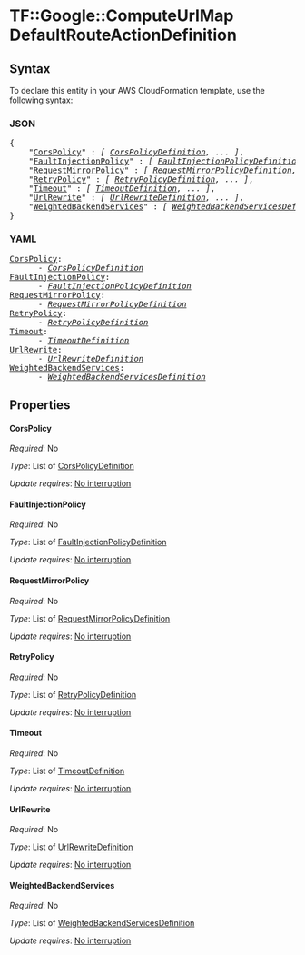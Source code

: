 # TF::Google::ComputeUrlMap DefaultRouteActionDefinition

## Syntax

To declare this entity in your AWS CloudFormation template, use the following syntax:

### JSON

<pre>
{
    "<a href="#corspolicy" title="CorsPolicy">CorsPolicy</a>" : <i>[ <a href="corspolicydefinition.md">CorsPolicyDefinition</a>, ... ]</i>,
    "<a href="#faultinjectionpolicy" title="FaultInjectionPolicy">FaultInjectionPolicy</a>" : <i>[ <a href="faultinjectionpolicydefinition.md">FaultInjectionPolicyDefinition</a>, ... ]</i>,
    "<a href="#requestmirrorpolicy" title="RequestMirrorPolicy">RequestMirrorPolicy</a>" : <i>[ <a href="requestmirrorpolicydefinition.md">RequestMirrorPolicyDefinition</a>, ... ]</i>,
    "<a href="#retrypolicy" title="RetryPolicy">RetryPolicy</a>" : <i>[ <a href="retrypolicydefinition.md">RetryPolicyDefinition</a>, ... ]</i>,
    "<a href="#timeout" title="Timeout">Timeout</a>" : <i>[ <a href="timeoutdefinition.md">TimeoutDefinition</a>, ... ]</i>,
    "<a href="#urlrewrite" title="UrlRewrite">UrlRewrite</a>" : <i>[ <a href="urlrewritedefinition.md">UrlRewriteDefinition</a>, ... ]</i>,
    "<a href="#weightedbackendservices" title="WeightedBackendServices">WeightedBackendServices</a>" : <i>[ <a href="weightedbackendservicesdefinition.md">WeightedBackendServicesDefinition</a>, ... ]</i>
}
</pre>

### YAML

<pre>
<a href="#corspolicy" title="CorsPolicy">CorsPolicy</a>: <i>
      - <a href="corspolicydefinition.md">CorsPolicyDefinition</a></i>
<a href="#faultinjectionpolicy" title="FaultInjectionPolicy">FaultInjectionPolicy</a>: <i>
      - <a href="faultinjectionpolicydefinition.md">FaultInjectionPolicyDefinition</a></i>
<a href="#requestmirrorpolicy" title="RequestMirrorPolicy">RequestMirrorPolicy</a>: <i>
      - <a href="requestmirrorpolicydefinition.md">RequestMirrorPolicyDefinition</a></i>
<a href="#retrypolicy" title="RetryPolicy">RetryPolicy</a>: <i>
      - <a href="retrypolicydefinition.md">RetryPolicyDefinition</a></i>
<a href="#timeout" title="Timeout">Timeout</a>: <i>
      - <a href="timeoutdefinition.md">TimeoutDefinition</a></i>
<a href="#urlrewrite" title="UrlRewrite">UrlRewrite</a>: <i>
      - <a href="urlrewritedefinition.md">UrlRewriteDefinition</a></i>
<a href="#weightedbackendservices" title="WeightedBackendServices">WeightedBackendServices</a>: <i>
      - <a href="weightedbackendservicesdefinition.md">WeightedBackendServicesDefinition</a></i>
</pre>

## Properties

#### CorsPolicy

_Required_: No

_Type_: List of <a href="corspolicydefinition.md">CorsPolicyDefinition</a>

_Update requires_: [No interruption](https://docs.aws.amazon.com/AWSCloudFormation/latest/UserGuide/using-cfn-updating-stacks-update-behaviors.html#update-no-interrupt)

#### FaultInjectionPolicy

_Required_: No

_Type_: List of <a href="faultinjectionpolicydefinition.md">FaultInjectionPolicyDefinition</a>

_Update requires_: [No interruption](https://docs.aws.amazon.com/AWSCloudFormation/latest/UserGuide/using-cfn-updating-stacks-update-behaviors.html#update-no-interrupt)

#### RequestMirrorPolicy

_Required_: No

_Type_: List of <a href="requestmirrorpolicydefinition.md">RequestMirrorPolicyDefinition</a>

_Update requires_: [No interruption](https://docs.aws.amazon.com/AWSCloudFormation/latest/UserGuide/using-cfn-updating-stacks-update-behaviors.html#update-no-interrupt)

#### RetryPolicy

_Required_: No

_Type_: List of <a href="retrypolicydefinition.md">RetryPolicyDefinition</a>

_Update requires_: [No interruption](https://docs.aws.amazon.com/AWSCloudFormation/latest/UserGuide/using-cfn-updating-stacks-update-behaviors.html#update-no-interrupt)

#### Timeout

_Required_: No

_Type_: List of <a href="timeoutdefinition.md">TimeoutDefinition</a>

_Update requires_: [No interruption](https://docs.aws.amazon.com/AWSCloudFormation/latest/UserGuide/using-cfn-updating-stacks-update-behaviors.html#update-no-interrupt)

#### UrlRewrite

_Required_: No

_Type_: List of <a href="urlrewritedefinition.md">UrlRewriteDefinition</a>

_Update requires_: [No interruption](https://docs.aws.amazon.com/AWSCloudFormation/latest/UserGuide/using-cfn-updating-stacks-update-behaviors.html#update-no-interrupt)

#### WeightedBackendServices

_Required_: No

_Type_: List of <a href="weightedbackendservicesdefinition.md">WeightedBackendServicesDefinition</a>

_Update requires_: [No interruption](https://docs.aws.amazon.com/AWSCloudFormation/latest/UserGuide/using-cfn-updating-stacks-update-behaviors.html#update-no-interrupt)

